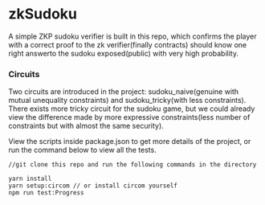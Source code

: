 # zkSudoku

A simple ZKP sudoku verifier is built in this repo, which confirms the player with a correct proof to the zk verifier(finally contracts) should know one right answerto the sudoku exposed(public) with very high probability. 
### Circuits 
Two circuits are introduced in the project: sudoku_naive(genuine with mutual unequality constraints) and sudoku_tricky(with less constraints). There exists more tricky circuit for the sudoku game, but we could already view the difference made by more expressive constraints(less number of constraints but with almost the same security).

View the scripts inside package.json to get more details of the project, or run the command below to view all the tests. 

```shell
//git clone this repo and run the following commands in the directory

yarn install
yarn setup:circom // or install circom yourself
npm run test:Progress
```
